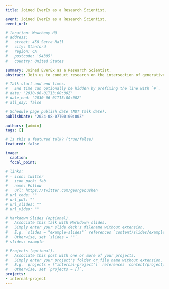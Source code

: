 ```yaml
---
title: Joined EverEx as a Research Scientist.

event: Joined EverEx as a Research Scientist.
event_url: 

# location: Wowchemy HQ
# address:
#   street: 450 Serra Mall
#   city: Stanford
#   region: CA
#   postcode: '94305'
#   country: United States

summary: Joined EverEx as a Research Scientist.
abstract: Join us to conduct research on the intersection of generative AI, multimodal representations, and motion.

# Talk start and end times.
#   End time can optionally be hidden by prefixing the line with `#`.
# date: "2030-06-01T13:00:00Z"
# date_end: "2030-06-01T15:00:00Z"
# all_day: false

# Schedule page publish date (NOT talk date).
publishDate: "2024-08-07T00:00:00Z"

authors: [admin]
tags: []

# Is this a featured talk? (true/false)
featured: false

image:
  caption: 
  focal_point: 

# links:
# - icon: twitter
#   icon_pack: fab
#   name: Follow
#   url: https://twitter.com/georgecushen
# url_code: ""
# url_pdf: ""
# url_slides: ""
# url_video: ""

# Markdown Slides (optional).
#   Associate this talk with Markdown slides.
#   Simply enter your slide deck's filename without extension.
#   E.g. `slides = "example-slides"` references `content/slides/example-slides.md`.
#   Otherwise, set `slides = ""`.
# slides: example

# Projects (optional).
#   Associate this post with one or more of your projects.
#   Simply enter your project's folder or file name without extension.
#   E.g. `projects = ["internal-project"]` references `content/project/deep-learning/index.md`.
#   Otherwise, set `projects = []`.
projects:
- internal-project
---
```


<!-- {{% callout note %}}
Click on the **Slides** button above to view the built-in slides feature.
{{% /callout %}}

Slides can be added in a few ways:

- **Create** slides using Wowchemy's [*Slides*](https://wowchemy.com/docs/managing-content/#create-slides) feature and link using `slides` parameter in the front matter of the talk file
- **Upload** an existing slide deck to `static/` and link using `url_slides` parameter in the front matter of the talk file
- **Embed** your slides (e.g. Google Slides) or presentation video on this page using [shortcodes](https://wowchemy.com/docs/writing-markdown-latex/).

Further event details, including [page elements](https://wowchemy.com/docs/writing-markdown-latex/) such as image galleries, can be added to the body of this page. -->
